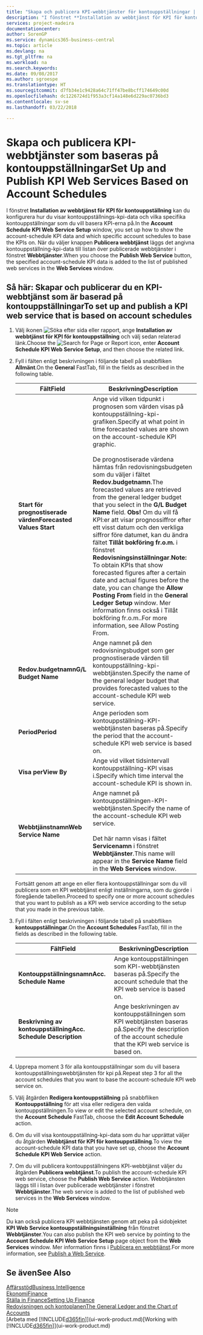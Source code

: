 ```yaml
---
title: "Skapa och publicera KPI-webbtjänster för kontouppställningar | Microsoft Docs"
description: "I fönstret **Installation av webbtjänst för KPI för kontouppställning** kan du konfigurera hur du visar kontouppställnings-kpi-data och vilka specifika kontouppställningar som du vill basera KPI-erna på."
services: project-madeira
documentationcenter: 
author: SorenGP
ms.service: dynamics365-business-central
ms.topic: article
ms.devlang: na
ms.tgt_pltfrm: na
ms.workload: na
ms.search.keywords: 
ms.date: 09/08/2017
ms.author: sgroespe
ms.translationtype: HT
ms.sourcegitcommit: d7fb34e1c9428a64c71ff47be8bcff174649c00d
ms.openlocfilehash: dc1226724d1f953a3cf14a148e6d229ac0736bd3
ms.contentlocale: sv-se
ms.lasthandoff: 03/22/2018

---
```

# <a name="set-up-and-publish-kpi-web-services-based-on-account-schedules"></a><span data-ttu-id="ccd21-103">Skapa och publicera KPI-webbtjänster som baseras på kontouppställningar</span><span class="sxs-lookup"><span data-stu-id="ccd21-103">Set Up and Publish KPI Web Services Based on Account Schedules</span></span>
<span data-ttu-id="ccd21-104">I fönstret **Installation av webbtjänst för KPI för kontouppställning** kan du konfigurera hur du visar kontouppställnings-kpi-data och vilka specifika kontouppställningar som du vill basera KPI-erna på.</span><span class="sxs-lookup"><span data-stu-id="ccd21-104">In the **Account Schedule KPI Web Service Setup** window, you set up how to show the account-schedule KPI data and which specific account schedules to base the KPIs on.</span></span> <span data-ttu-id="ccd21-105">När du väljer knappen **Publicera webbtjänst** läggs det angivna kontouppställning-kpi-data till listan över publicerade webbtjänster i fönstret **Webbtjänster**.</span><span class="sxs-lookup"><span data-stu-id="ccd21-105">When you choose the **Publish Web Service** button, the specified account-schedule KPI data is added to the list of published web services in the **Web Services** window.</span></span>  

## <a name="to-set-up-and-publish-a-kpi-web-service-that-is-based-on-account-schedules"></a><span data-ttu-id="ccd21-106">Så här: Skapar och publicerar du en KPI-webbtjänst som är baserad på kontouppställningar</span><span class="sxs-lookup"><span data-stu-id="ccd21-106">To set up and publish a KPI web service that is based on account schedules</span></span>  

1.  <span data-ttu-id="ccd21-107">Välj ikonen ![Söka efter sida eller rapport](media/ui-search/search_small.png "Ikonen Söka efter sida eller rapport"), ange **Installation av webbtjänst för KPI för kontouppställning** och välj sedan relaterad länk.</span><span class="sxs-lookup"><span data-stu-id="ccd21-107">Choose the ![Search for Page or Report](media/ui-search/search_small.png "Search for Page or Report icon") icon, enter **Account Schedule KPI Web Service Setup**, and then choose the related link.</span></span>  
2.  <span data-ttu-id="ccd21-108">Fyll i fälten enligt beskrivningen i följande tabell på snabbfliken **Allmänt**.</span><span class="sxs-lookup"><span data-stu-id="ccd21-108">On the **General** FastTab, fill in the fields as described in the following table.</span></span>  

    |<span data-ttu-id="ccd21-109">Fält</span><span class="sxs-lookup"><span data-stu-id="ccd21-109">Field</span></span>|<span data-ttu-id="ccd21-110">Beskrivning</span><span class="sxs-lookup"><span data-stu-id="ccd21-110">Description</span></span>|  
    |---------------------------------|---------------------------------------|  
    |<span data-ttu-id="ccd21-111">**Start för prognostiserade värden**</span><span class="sxs-lookup"><span data-stu-id="ccd21-111">**Forecasted Values Start**</span></span>|<span data-ttu-id="ccd21-112">Ange vid vilken tidpunkt i prognosen som värden visas på kontouppställning-kpi-grafiken.</span><span class="sxs-lookup"><span data-stu-id="ccd21-112">Specify at what point in time forecasted values are shown on the account-schedule KPI graphic.</span></span><br /><br /> <span data-ttu-id="ccd21-113">De prognostiserade värdena hämtas från redovisningsbudgeten som du väljer i fältet **Redov.budgetnamn**.</span><span class="sxs-lookup"><span data-stu-id="ccd21-113">The forecasted values are retrieved from the general ledger budget that you select in the **G/L Budget Name** field.</span></span> <span data-ttu-id="ccd21-114">**Obs!**  Om du vill få KPI:er att visar prognossiffror efter ett visst datum och den verkliga siffror före datumet, kan du ändra fältet **Tillåt bokföring fr.o.m.** i fönstret **Redovisningsinställningar**.</span><span class="sxs-lookup"><span data-stu-id="ccd21-114">**Note:**  To obtain KPIs that show forecasted figures after a certain date and actual figures before the date, you can change the **Allow Posting From** field in the **General Ledger Setup** window.</span></span> <span data-ttu-id="ccd21-115">Mer information finns också i Tillåt bokföring fr.o.m..</span><span class="sxs-lookup"><span data-stu-id="ccd21-115">For more information, see Allow Posting From.</span></span>|  
    |<span data-ttu-id="ccd21-116">**Redov.budgetnamn**</span><span class="sxs-lookup"><span data-stu-id="ccd21-116">**G/L Budget Name**</span></span>|<span data-ttu-id="ccd21-117">Ange namnet på den redovisningsbudget som ger prognostiserade värden till kontouppställning-kpi-webbtjänsten.</span><span class="sxs-lookup"><span data-stu-id="ccd21-117">Specify the name of the general ledger budget that provides forecasted values to the account-schedule KPI web service.</span></span>|  
    |<span data-ttu-id="ccd21-118">**Period**</span><span class="sxs-lookup"><span data-stu-id="ccd21-118">**Period**</span></span>|<span data-ttu-id="ccd21-119">Ange perioden som kontouppställning-KPI-webbtjänsten baseras på.</span><span class="sxs-lookup"><span data-stu-id="ccd21-119">Specify the period that the account-schedule KPI web service is based on.</span></span>|  
    |<span data-ttu-id="ccd21-120">**Visa per**</span><span class="sxs-lookup"><span data-stu-id="ccd21-120">**View By**</span></span>|<span data-ttu-id="ccd21-121">Ange vid vilket tidsintervall kontouppställning-KPI visas i.</span><span class="sxs-lookup"><span data-stu-id="ccd21-121">Specify which time interval the account-schedule KPI is shown in.</span></span>|  
    |<span data-ttu-id="ccd21-122">**Webbtjänstnamn**</span><span class="sxs-lookup"><span data-stu-id="ccd21-122">**Web Service Name**</span></span>|<span data-ttu-id="ccd21-123">Ange namnet på kontouppställningen-KPI-webbtjänsten.</span><span class="sxs-lookup"><span data-stu-id="ccd21-123">Specify the name of the account-schedule KPI web service.</span></span><br /><br /> <span data-ttu-id="ccd21-124">Det här namn visas i fältet **Servicenamn** i fönstret **Webbtjänster**.</span><span class="sxs-lookup"><span data-stu-id="ccd21-124">This name will appear in the **Service Name** field in the **Web Services** window.</span></span>|  

    <span data-ttu-id="ccd21-125">Fortsätt genom att ange en eller flera kontouppställningar som du vill publicera som en KPI webbtjänst enligt inställningarna, som du gjorde i föregående tabellen.</span><span class="sxs-lookup"><span data-stu-id="ccd21-125">Proceed to specify one or more account schedules that you want to publish as a KPI web service according to the setup that you made in the previous table.</span></span>  

3.  <span data-ttu-id="ccd21-126">Fyll i fälten enligt beskrivningen i följande tabell på snabbfliken **kontouppställningar**.</span><span class="sxs-lookup"><span data-stu-id="ccd21-126">On the **Account Schedules** FastTab, fill in the fields as described in the following table.</span></span>  

    |<span data-ttu-id="ccd21-127">Fält</span><span class="sxs-lookup"><span data-stu-id="ccd21-127">Field</span></span>|<span data-ttu-id="ccd21-128">Beskrivning</span><span class="sxs-lookup"><span data-stu-id="ccd21-128">Description</span></span>|  
    |---------------------------------|---------------------------------------|  
    |<span data-ttu-id="ccd21-129">**Kontouppställningsnamn**</span><span class="sxs-lookup"><span data-stu-id="ccd21-129">**Acc. Schedule Name**</span></span>|<span data-ttu-id="ccd21-130">Ange kontouppställningen som KPI-webbtjänsten baseras på.</span><span class="sxs-lookup"><span data-stu-id="ccd21-130">Specify the account schedule that the KPI web service is based on.</span></span>|  
    |<span data-ttu-id="ccd21-131">**Beskrivning av kontouppställning**</span><span class="sxs-lookup"><span data-stu-id="ccd21-131">**Acc. Schedule Description**</span></span>|<span data-ttu-id="ccd21-132">Ange beskrivningen av kontouppställningen som KPI webbtjänsten baseras på.</span><span class="sxs-lookup"><span data-stu-id="ccd21-132">Specify the description of the account schedule that the KPI web service is based on.</span></span>|  

4.  <span data-ttu-id="ccd21-133">Upprepa moment 3 för alla kontouppställningar som du vill basera kontouppställningswebbtjänsten för kpi på.</span><span class="sxs-lookup"><span data-stu-id="ccd21-133">Repeat step 3 for all the account schedules that you want to base the account-schedule KPI web service on.</span></span>  
5.  <span data-ttu-id="ccd21-134">Välj åtgärden **Redigera kontouppställning** på snabbfliken **Kontouppställning** för att visa eller redigera den valda kontouppställningen.</span><span class="sxs-lookup"><span data-stu-id="ccd21-134">To view or edit the selected account schedule, on the **Account Schedule** FastTab, choose the **Edit Account Schedule** action.</span></span>  
6.  <span data-ttu-id="ccd21-135">Om du vill visa kontouppställning-kpi-data som du har upprättat väljer du åtgärden **Webbtjänst för KPI för kontouppställning**.</span><span class="sxs-lookup"><span data-stu-id="ccd21-135">To view the account-schedule KPI data that you have set up, choose the **Account Schedule KPI Web Service** action.</span></span>  
7.  <span data-ttu-id="ccd21-136">Om du vill publicera kontouppställningens KPI-webbtjänst väljer du åtgärden **Publicera webbtjänst**.</span><span class="sxs-lookup"><span data-stu-id="ccd21-136">To publish the account-schedule KPI web service, choose the **Publish Web Service** action.</span></span> <span data-ttu-id="ccd21-137">Webbtjänsten läggs till i listan över publicerade webbtjänster i fönstret **Webbtjänster**.</span><span class="sxs-lookup"><span data-stu-id="ccd21-137">The web service is added to the list of published web services in the **Web Services** window.</span></span>  

> [!NOTE]  
>  <span data-ttu-id="ccd21-138">Du kan också publicera KPI webbtjänsten genom att peka på sidobjektet **KPI Web Service kontouppställningsinställning** från fönstret **Webbtjänster**.</span><span class="sxs-lookup"><span data-stu-id="ccd21-138">You can also publish the KPI web service by pointing to the **Account Schedule KPI Web Service Setup** page object from the **Web Services** window.</span></span> <span data-ttu-id="ccd21-139">Mer information finns i [Publicera en webbtjänst](across-how-publish-web-service.md).</span><span class="sxs-lookup"><span data-stu-id="ccd21-139">For more information, see [Publish a Web Service](across-how-publish-web-service.md).</span></span>  

## <a name="see-also"></a><span data-ttu-id="ccd21-140">Se även</span><span class="sxs-lookup"><span data-stu-id="ccd21-140">See Also</span></span>  
[<span data-ttu-id="ccd21-141">Affärsstöd</span><span class="sxs-lookup"><span data-stu-id="ccd21-141">Business Intelligence</span></span>](bi.md)  
[<span data-ttu-id="ccd21-142">Ekonomi</span><span class="sxs-lookup"><span data-stu-id="ccd21-142">Finance</span></span>](finance.md)  
[<span data-ttu-id="ccd21-143">Ställa in Finance</span><span class="sxs-lookup"><span data-stu-id="ccd21-143">Setting Up Finance</span></span>](finance-setup-finance.md)  
[<span data-ttu-id="ccd21-144">Redovisningen och kontoplanen</span><span class="sxs-lookup"><span data-stu-id="ccd21-144">The General Ledger and the Chart of Accounts</span></span>](finance-general-ledger.md)  
<span data-ttu-id="ccd21-145">[Arbeta med [!INCLUDE[d365fin](includes/d365fin_md.md)]](ui-work-product.md)</span><span class="sxs-lookup"><span data-stu-id="ccd21-145">[Working with [!INCLUDE[d365fin](includes/d365fin_md.md)]](ui-work-product.md)</span></span>

